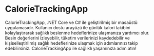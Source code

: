 # CalorieTrackingApp
CalorieTrackingApp, .NET Core ve C# ile geliştirilmiş bir masaüstü uygulamasıdır. Kullanıcı dostu arayüzü ile günlük kalori takibini kolaylaştırarak sağlıklı beslenme hedeflerinize ulaşmanıza yardımcı olur. Besin değerlerini izleyebilir, tüketim verilerinizi kaydedebilir ve kişiselleştirilmiş sağlık hedeflerinize ulaşmak için adımlarınızı takip edebilirsiniz. CalorieTrackingApp ile sağlıklı yaşamınıza adım atın!
